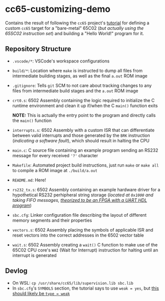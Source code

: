 # cc65-customizing-demo

Contains the result of following the `cc65` project's [tutorial](https://cc65.github.io/doc/customizing.html) for defining a custom `cc65` target for a "bare-metal" 65C02 (*but actually using the 65SC02 instruction set*) and building a "Hello World!" program for it.

## Repository Structure

- `.vscode/*`: VSCode's workspace configurations
- `build/*`: Location where `make` is instructed to dump all files from intermediate building stages, as well as the final `a.out` ROM image
- `.gitignore`: Tells `git` SCM to not care about tracking changes to any files from intermediate build stages and the `a.out` ROM image
- `crt0.s`: 6502 Assembly containing the logic required to initialize the C runtime environment and clean it up if/when the C `main()` function exits

  **NOTE:** This is actually the entry point to the program and directly calls the `main()` function

- `interrupts.s`: 6502 Assembly with a custom ISR that can differentiate between valid interrupts and those generated by the `BRK` instruction (*indicating a software fault*), which should result in halting the CPU
- `main.c`: C source file containing an example program sending an RS232 message for every received `'?'` character
- `Makefile`: Automated project build instructions, just run `make` or `make all` to compile a ROM image at `./build/a.out`
- `README.md`: Here!
- `rs232_tx.s`: 6502 Assembly containing an example hardware driver for a hypothetical RS232 perhipheral string storage (*located at `0x1000` and taking FIFO messages, [theorized to be an FPGA with a UART HDL program](https://cc65.github.io/doc/customizing.html#s8)*)
- `sbc.cfg`: Linker configuration file describing the layout of different memory segments and their properties
- `vectors.s`: 6502 Assembly placing the symbols of applicable ISR and reset vectors into the correct addresses in the 6502 vector table
- `wait.s`: 6502 Assembly creating a `wait()` C function to make use of the 65C02 CPU core's `WAI` (Wait for Interrupt) instruction for halting until an interrupt is generated

## Devlog

- On WSL: `cp /usr/share/cc65/lib/supervision.lib sbc.lib`
- In `sbc.cfg`'s `SYMBOLS` section, the tutorial says to use `weak = yes`, but [this should likely be `type = weak`](http://forum.6502.org/viewtopic.php?t=5254)